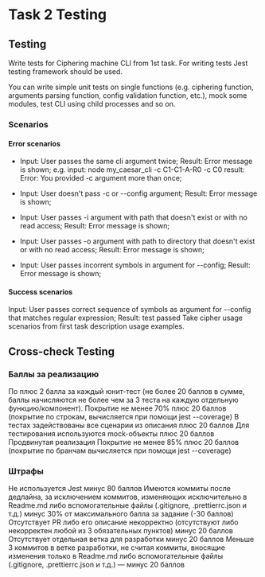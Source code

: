 # Task 2 Testing
## Testing
Write tests for Ciphering machine CLI from 1st task.
For writing tests Jest testing framework should be used.

You can write simple unit tests on single functions (e.g. ciphering function, arguments parsing function, config validation function, etc.), mock some modules, test CLI using child processes and so on.

### Scenarios
#### Error scenarios
* Input: User passes the same cli argument twice; Result: Error message is shown; e.g.  input: node my_caesar_cli -c C1-C1-A-R0 -c C0 result: Error: You provided -c argument more than once;

* Input: User doesn't pass -c or --config argument; Result: Error message is shown;
* Input: User passes -i argument with path that doesn't exist or with no read access; Result: Error message is shown;

* Input: User passes -o argument with path to directory that doesn't exist or with no read access; Result: Error message is shown;

* Input: User passes incorrent symbols in argument for --config; Result: Error message is shown;
#### Success scenarios
Input: User passes correct sequence of symbols as argument for --config that matches regular expression; Result: test passed
Take cipher usage scenarios from first task description usage examples.

## Cross-check Testing
### Баллы за реализацию
По плюс 2 балла за каждый юнит-тест (не более 20 баллов в сумме, баллы начисляются не более чем за 3 теста на каждую отдельную функцию/компонент).
Покрытие не менее 70% плюс 20 баллов (покрытие по строкам, вычисляется при помощи jest --coverage)
В тестах задействованы все сценарии из описания плюс 20 баллов
Для тестирования используются mock-объекты плюс 20 баллов
Продвинутая реализация
Покрытие не менее 85% плюс 20 баллов (покрытие по бранчам вычисляется при помощи jest --coverage)
### Штрафы
Не используется Jest минус 80 баллов
Имеются коммиты после дедлайна, за исключением коммитов, изменяющих исключительно в Readme.md либо вспомогательные файлы (.gitignore, .prettierrc.json и т.д.) минус 30% от максимального балла за задание (-30 баллов)
Отсутствует PR либо его описание некорректно (отсутствуют либо некорректен любой из 3 обязательных пунктов) минус 20 баллов
Отсутствует отдельная ветка для разработки минус 20 баллов
Меньше 3 коммитов в ветке разработки, не считая коммиты, вносящие изменения только в Readme.md либо вспомогательные файлы (.gitignore, .prettierrc.json и т.д.) — минус 20 баллов
